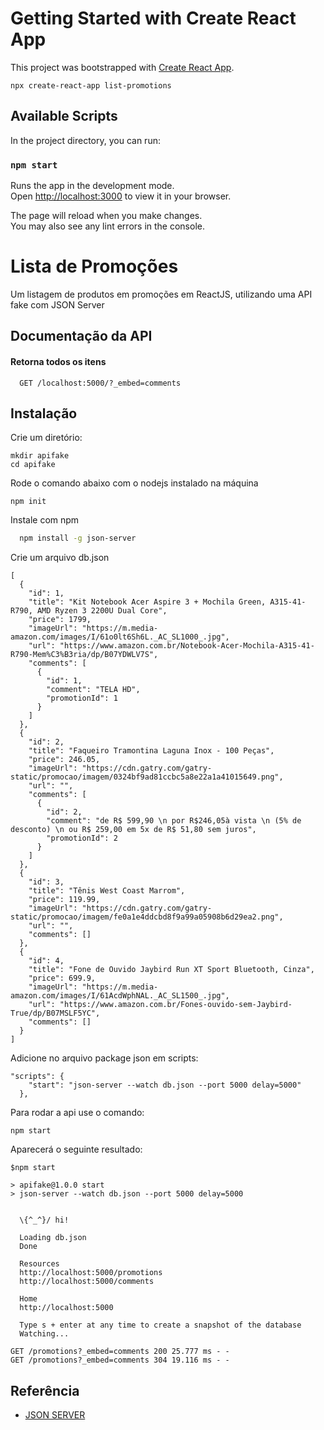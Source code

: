 # Getting Started with Create React App

This project was bootstrapped with [Create React App](https://github.com/facebook/create-react-app).
```
npx create-react-app list-promotions
```
## Available Scripts

In the project directory, you can run:

### `npm start`

Runs the app in the development mode.\
Open [http://localhost:3000](http://localhost:3000) to view it in your browser.

The page will reload when you make changes.\
You may also see any lint errors in the console.


# Lista de Promoções

Um listagem de produtos em promoções em ReactJS, utilizando uma API fake com JSON Server




## Documentação da API

#### Retorna todos os itens

```http
  GET /localhost:5000/?_embed=comments
```


## Instalação

Crie um diretório:
```
mkdir apifake
cd apifake
```
Rode o comando abaixo com o nodejs instalado na máquina
```
npm init
```
Instale com npm

```bash
  npm install -g json-server
```
Crie um arquivo db.json    
```
[
  {
    "id": 1,
    "title": "Kit Notebook Acer Aspire 3 + Mochila Green, A315-41-R790, AMD Ryzen 3 2200U Dual Core",
    "price": 1799,
    "imageUrl": "https://m.media-amazon.com/images/I/61o0lt6Sh6L._AC_SL1000_.jpg",
    "url": "https://www.amazon.com.br/Notebook-Acer-Mochila-A315-41-R790-Mem%C3%B3ria/dp/B07YDWLV7S",
    "comments": [
      {
        "id": 1,
        "comment": "TELA HD",
        "promotionId": 1
      }
    ]
  },
  {
    "id": 2,
    "title": "Faqueiro Tramontina Laguna Inox - 100 Peças",
    "price": 246.05,
    "imageUrl": "https://cdn.gatry.com/gatry-static/promocao/imagem/0324bf9ad81ccbc5a8e22a1a41015649.png",
    "url": "",
    "comments": [
      {
        "id": 2,
        "comment": "de R$ 599,90 \n por R$246,05à vista \n (5% de desconto) \n ou R$ 259,00 em 5x de R$ 51,80 sem juros",
        "promotionId": 2
      }
    ]
  },
  {
    "id": 3,
    "title": "Tênis West Coast Marrom",
    "price": 119.99,
    "imageUrl": "https://cdn.gatry.com/gatry-static/promocao/imagem/fe0a1e4ddcbd8f9a99a05908b6d29ea2.png",
    "url": "",
    "comments": []
  },
  {
    "id": 4,
    "title": "Fone de Ouvido Jaybird Run XT Sport Bluetooth, Cinza",
    "price": 699.9,
    "imageUrl": "https://m.media-amazon.com/images/I/61AcdWphNAL._AC_SL1500_.jpg",
    "url": "https://www.amazon.com.br/Fones-ouvido-sem-Jaybird-True/dp/B07MSLF5YC",
    "comments": []
  }
]
```
Adicione no arquivo package json em scripts:
```
"scripts": {
    "start": "json-server --watch db.json --port 5000 delay=5000"
  },
```
Para rodar a api use o comando:
```
npm start
```
Aparecerá o seguinte resultado:

```
$npm start

> apifake@1.0.0 start
> json-server --watch db.json --port 5000 delay=5000


  \{^_^}/ hi!

  Loading db.json
  Done

  Resources
  http://localhost:5000/promotions
  http://localhost:5000/comments

  Home
  http://localhost:5000

  Type s + enter at any time to create a snapshot of the database
  Watching...

GET /promotions?_embed=comments 200 25.777 ms - -
GET /promotions?_embed=comments 304 19.116 ms - -

```

## Referência

 - [JSON SERVER](https://www.npmjs.com/package/json-server)
 
